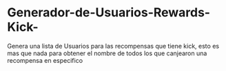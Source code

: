 # Generador-de-Usuarios-Rewards-Kick-
Genera una lista de Usuarios para las recompensas que tiene kick, esto es mas que nada para obtener el nombre de todos los que canjearon una recompensa en especifico
